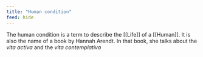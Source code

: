 ```yaml
---
title: "Human condition"
feed: hide
---
```


The human condition is a term to describe the [[Life]] of a [[Human]]. It is also the name of a book by Hannah Arendt. In that book, she talks about the _vita activa_ and the _vita contemplativa_